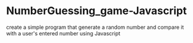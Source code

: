 # NumberGuessing_game-Javascript
create a simple program that generate a random number and compare it with a user's entered number using Javascript
